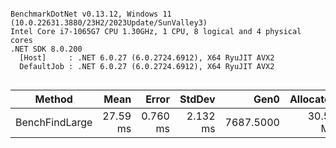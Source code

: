 ```

BenchmarkDotNet v0.13.12, Windows 11 (10.0.22631.3880/23H2/2023Update/SunValley3)
Intel Core i7-1065G7 CPU 1.30GHz, 1 CPU, 8 logical and 4 physical cores
.NET SDK 8.0.200
  [Host]     : .NET 6.0.27 (6.0.2724.6912), X64 RyuJIT AVX2
  DefaultJob : .NET 6.0.27 (6.0.2724.6912), X64 RyuJIT AVX2


```
| Method         | Mean     | Error    | StdDev   | Gen0      | Allocated |
|--------------- |---------:|---------:|---------:|----------:|----------:|
| BenchFindLarge | 27.59 ms | 0.760 ms | 2.132 ms | 7687.5000 |  30.54 MB |
